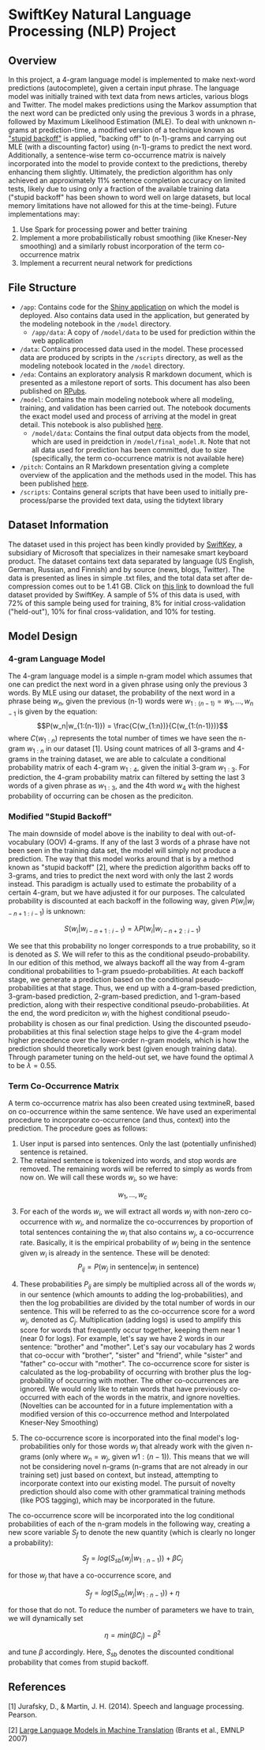 # SwiftKey Natural Language Processing (NLP) Project

## Overview
In this project, a 4-gram language model is implemented to make next-word predictions (autocomplete), given a certain input phrase. The language model was initially trained with text data from news articles, various blogs and Twitter. The model makes predictions using the Markov assumption that the next word can be predicted only using the previous 3 words in a phrase, followed by Maximum Likelihood Estimation (MLE). To deal with unknown n-grams at prediction-time, a modified version of a technique known as ["stupid backoff"](https://aclanthology.org/D07-1090.pdf) is applied, "backing off" to (n-1)-grams and carrying out MLE (with a discounting factor) using (n-1)-grams to predict the next word. Additionally, a sentence-wise term co-occurrence matrix is naively incorporated into the model to provide context to the predictions, thereby enhancing them slightly. Ultimately, the prediction algorithm has only achieved an approximately 11% sentence completion accuracy on limited tests, likely due to using only a fraction of the available training data ("stupid backoff" has been shown to word well on large datasets, but local memory limitations have not allowed for this at the time-being). Future implementations may: 

1. Use Spark for processing power and better training
2. Implement a more probabilistically robust smoothing (like Kneser-Ney smoothing) and a similarly robust incorporation of the term co-occurrence matrix
3. Implement a recurrent neural network for predictions


## File Structure

- `/app`: Contains code for the [Shiny application](https://akota64.shinyapps.io/Autocomplete_Application) on which the model is deployed. Also contains data used in the application, but generated by the modeling notebook in the `/model` directory.
  - `/app/data`: A copy of `/model/data` to be used for prediction within the web application
- `/data`: Contains processed data used in the model. These processed data are produced by scripts in the `/scripts` directory, as well as the modeling notebook located in the `/model` directory.
- `/eda`: Contains an exploratory analysis R markdown document, which is presented as a milestone report of sorts. This document has also been published on [RPubs](https://rpubs.com/imak64/932787).
- `/model`: Contains the main modeling notebook where all modeling, training, and validation has been carried out. The notebook documents the exact model used and process of arriving at the model in great detail. This notebook is also published [here](https://rpubs.com/imak64/935112).
  - `/model/data`: Contains the final output data objects from the model, which are used in preidction in `/model/final_model.R`. Note that not all data used for prediction has been committed, due to size (specifically, the term co-occurrence matrix is not available here)
- `/pitch`: Contains an R Markdown presentation giving a complete overview of the application and the methods used in the model. This has been published [here](https://rpubs.com/imak64/933651).
- `/scripts`: Contains general scripts that have been used to initially pre-process/parse the provided text data, using the tidytext library


## Dataset Information
The dataset used in this project has been kindly provided by [SwiftKey](https://www.microsoft.com/en-us/swiftkey?activetab=pivot_1%3aprimaryr2), a subsidiary of Microsoft that specializes in their namesake smart keyboard product. The dataset contains text data separated by language (US English, German, Russian, and Finnish) and by source (news, blogs, Twitter). The data is presented as lines in simple .txt files, and the total data set after de-compression comes out to be 1.41 GB. Click on [this link](https://d396qusza40orc.cloudfront.net/dsscapstone/dataset/Coursera-SwiftKey.zip) to download the full dataset provided by SwiftKey. A sample of 5% of this data is used, with 72% of this sample being used for training, 8% for initial cross-validation ("held-out"), 10% for final cross-validation, and 10% for testing.

## Model Design
### 4-gram Language Model
The 4-gram language model is a simple n-gram model which assumes that one can predict the next word in a given phrase using only the previous 3 words. By MLE using our dataset, the probability of the next word in a phrase being $w_n$, given the previous (n-1) words were $w_{1:(n-1)} = w_1, \dots, w_{n-1}$ is given by the equation:
$$P(w_n|w_{1:(n-1)}) = \frac{C(w_{1:n})}{C(w_{1:(n-1)})}$$
where $C(w_{1:n})$ represents the total number of times we have seen the n-gram $w_{1:n}$ in our dataset [1]. Using count matrices of all 3-grams and 4-grams in the training dataset, we are able to calculate a conditional probability matrix of each 4-gram $w_{1:4}$, given the initial 3-gram $w_{1:3}$. For prediction, the 4-gram probability matrix can filtered by setting the last 3 words of a given phrase as $w_{1:3}$, and the 4th word $w_4$ with the highest probability of occurring can be chosen as the prediciton.

### Modified "Stupid Backoff"
The main downside of model above is the inability to deal with out-of-vocabulary (OOV) 4-grams. If any of the last 3 words of a phrase have not been seen in the training data set, the model will simply not produce a prediction. The way that this model works around that is by a method known as "stupid backoff" [2], where the prediction algorithm backs off to 3-grams, and tries to predict the next word with only the last 2 words instead. This paradigm is actually used to estimate the probability of a certain 4-gram, but we have adjusted it for our purposes. The calculated probability is discounted at each backoff in the following way, given $P(w_i|w_{i-n+1:i-1})$ is unknown:

$$S(w_i|w_{i-n+1:i-1}) = \lambda P(w_i|w_{i-n+2:i-1})$$

We see that this probability no longer corresponds to a true probability, so it is denoted as $S$. We will refer to this as the conditional pseudo-probability. In our edition of this method, we always backoff all the way from 4-gram conditional probabilities to 1-gram psuedo-probabilities. At each backoff stage, we generate a prediction based on the conditional pseudo-probabilities at that stage. Thus, we end up with a 4-gram-based prediction, 3-gram-based prediction, 2-gram-based prediction, and 1-gram-based prediction, along with their respective conditional pseudo-probabilities. At the end, the word prediciton $w_i$ with the highest conditional pseudo-probability is chosen as our final prediction. Using the discounted pseudo-probabilities at this final selection stage helps to give the 4-gram model higher precedence over the lower-order n-gram models, which is how the prediction should theoretically work best (given enough training data). Through parameter tuning on the held-out set, we have found the optimal $\lambda$ to be $\lambda = 0.55$.

### Term Co-Occurrence Matrix
A term co-occurrence matrix has also been created using textmineR, based on co-occurrence within the same sentence. We have used an experimental procedure to incorporate co-occurrence (and thus, context) into the prediction. The procedure goes as follows:

1. User input is parsed into sentences. Only the last (potentially unfinished) sentence is retained.
2. The retained sentence is tokenized into words, and stop words are removed. The remaining words will be referred to simply as words from now on. We will call these words $w_i$, so we have:

$$w_1, \dots , w_c$$

3. For each of the words $w_i$, we will extract all words $w_j$ with non-zero co-occurrence with $w_i$, and normalize the co-occurrences by proportion of total sentences containing the $w_i$ that also contains $w_j$, a co-occurrence rate. Basically, it is the empirical probability of $w_j$ being in the sentence given $w_i$ is already in the sentence. These will be denoted:
$$P_{ij} = P(w_j \text{ in sentence}|w_i \text{ in sentence})$$

4. These probabilities $P_{ij}$ are simply be multiplied across all of the words $w_i$ in our sentence (which amounts to adding the log-probabilities), and then the log probabilities are divided by the total number of words in our sentence. This will be referred to as the co-occurrence score for a word $w_j$, denoted as $C_j$. Multiplication (adding logs) is used to amplify this score for words that frequently occur together, keeping them near 1 (near 0 for logs). For example, let's say we have 2 words in our sentence: "brother" and "mother". Let's say our vocabulary has 2 words that co-occur with "brother", "sister" and "friend", while "sister" and "father" co-occur with "mother". The co-occurrence score for sister is calculated as the log-probability of occurring with brother plus the log-probability of occurring with mother. The other co-occurrences are ignored. We would only like to retain words that have previously co-occurred with each of the words in the matrix, and ignore novelties. (Novelties can be accounted for in a future implementation with a modified version of this co-occurrence method and Interpolated Kneser-Ney Smoothing)

5. The co-occurrence score is incorporated into the final model's log-probabilities only for those words $w_j$ that already work with the given n-grams (only where $w_n=w_j$, given $w{1:(n-1)}$). This means that we will not be considering novel n-grams (n-grams that are not already in our training set) just based on context, but instead, attempting to incorporate context into our existing model. The pursuit of novelty prediction should also come with other grammatical training methods (like POS tagging), which may be incorporated in the future.  

The co-occurrence score will be incorporated into the log conditional probabilities of each of the n-gram models in the following way, creating a new score variable $S_f$ to denote the new quantity (which is clearly no longer a probability):

$$S_f = log(S_{sb}(w_j|w_{1:n-1})) + \beta C_j$$

for those $w_j$ that have a co-occurrence score, and

$$S_f = log(S_{sb}(w_j|w_{1:n-1})) + \eta$$

for those that do not. To reduce the number of parameters we have to train, we will dynamically set

$$\eta = min(\beta C_j)-\beta^2$$

and tune $\beta$ accordingly. Here, $S_{sb}$ denotes the discounted conditional probability that comes from stupid backoff.

## References

[1] Jurafsky, D., &amp; Martin, J. H. (2014). Speech and language processing. Pearson. 

[2] [Large Language Models in Machine Translation](https://aclanthology.org/D07-1090) (Brants et al., EMNLP 2007)
